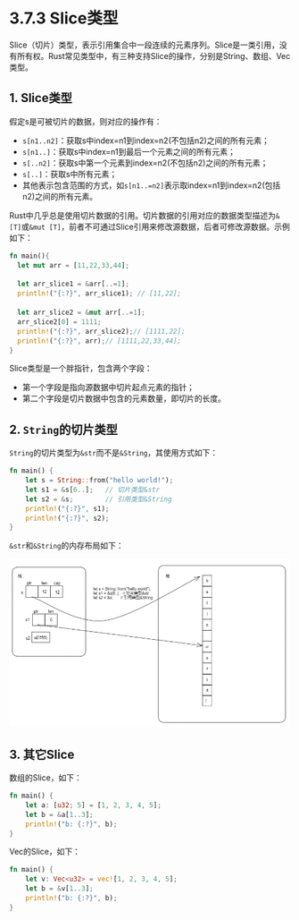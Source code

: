 # 3.7.3 Slice类型

Slice（切片）类型，表示引用集合中一段连续的元素序列。Slice是一类引用，没有所有权。Rust常见类型中，有三种支持Slice的操作，分别是String、数组、Vec类型。

## 1. Slice类型

假定s是可被切片的数据，则对应的操作有：
- `s[n1..n2]`：获取s中index=n1到index=n2(不包括n2)之间的所有元素；
- `s[n1..]`：获取s中index=n1到最后一个元素之间的所有元素；
- `s[..n2]`：获取s中第一个元素到index=n2(不包括n2)之间的所有元素；
- `s[..]`：获取s中所有元素；
- 其他表示包含范围的方式，如`s[n1..=n2]`表示取index=n1到index=n2(包括n2)之间的所有元素。

Rust中几乎总是使用切片数据的引用。切片数据的引用对应的数据类型描述为`&[T]`或`&mut [T]`，前者不可通过Slice引用来修改源数据，后者可修改源数据。示例如下：

```Rust
fn main(){
  let mut arr = [11,22,33,44];

  let arr_slice1 = &arr[..=1];
  println!("{:?}", arr_slice1); // [11,22];

  let arr_slice2 = &mut arr[..=1];
  arr_slice2[0] = 1111;
  println!("{:?}", arr_slice2);// [1111,22];
  println!("{:?}", arr);// [1111,22,33,44];
}
```

Slice类型是一个胖指针，包含两个字段：

- 第一个字段是指向源数据中切片起点元素的指针；
- 第二个字段是切片数据中包含的元素数量，即切片的长度。

## 2. `String`的切片类型

`String`的切片类型为`&str`而不是`&String`，其使用方式如下：

```Rust
fn main() {
    let s = String::from("hello world!");
    let s1 = &s[6..];   // 切片类型&str
    let s2 = &s;        // 引用类型&String
    println!("{:?}", s1);
    println!("{:?}", s2);
}
```

`&str`和`&String`的内存布局如下：

![注释](../../assets/13.png)

## 3. 其它Slice

数组的Slice，如下：

```Rust
fn main() {
    let a: [u32; 5] = [1, 2, 3, 4, 5];
    let b = &a[1..3];
    println!("b: {:?}", b);
}
```

Vec的Slice，如下：

```Rust
fn main() {
    let v: Vec<u32> = vec![1, 2, 3, 4, 5];
    let b = &v[1..3];
    println!("b: {:?}", b);
}
```
